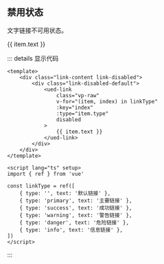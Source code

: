 ## 禁用状态

文字链接不可用状态。

<div class="common-content link-content link-disabled">
  <div class="link-disabled-default">
    <ued-link
      class="vp-raw"
      v-for="(item, index) in linkType"
      :key="index"
      :type="item.type"
      disabled
    >
      {{ item.text }}
    </ued-link>
  </div>
</div>

::: details 显示代码

```vue
<template>
	<div class="link-content link-disabled">
		<div class="link-disabled-default">
			<ued-link
				class="vp-raw"
				v-for="(item, index) in linkType"
				:key="index"
				:type="item.type"
				disabled
			>
				{{ item.text }}
			</ued-link>
		</div>
	</div>
</template>

<script lang="ts" setup>
import { ref } from 'vue'

const linkType = ref([
	{ type: '', text: '默认链接' },
	{ type: 'primary', text: '主要链接' },
	{ type: 'success', text: '成功链接' },
	{ type: 'warning', text: '警告链接' },
	{ type: 'danger', text: '危险链接' },
	{ type: 'info', text: '信息链接' },
])
</script>
```

:::
